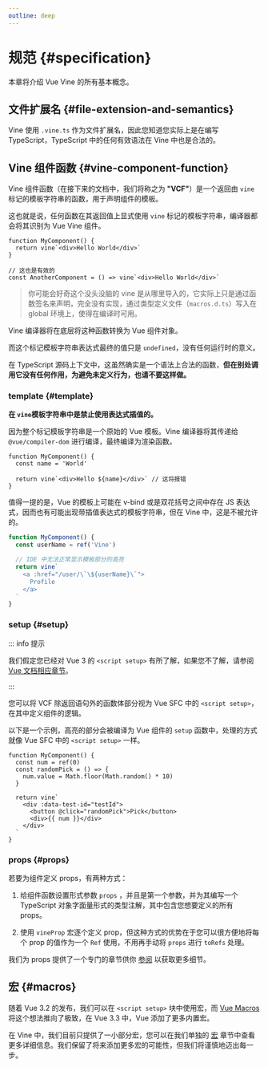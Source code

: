 ```yaml
---
outline: deep
---
```


# 规范 {#specification}

本章将介绍 Vue Vine 的所有基本概念。

## 文件扩展名 {#file-extension-and-semantics}

Vine 使用 `.vine.ts` 作为文件扩展名，因此您知道您实际上是在编写 TypeScript，TypeScript 中的任何有效语法在 Vine 中也是合法的。

## Vine 组件函数 {#vine-component-function}

Vine 组件函数（在接下来的文档中，我们将称之为 **"VCF"**）是一个返回由 `vine` 标记的模板字符串的函数，用于声明组件的模板。

这也就是说，任何函数在其返回值上显式使用 `vine` 标记的模板字符串，编译器都会将其识别为 Vue Vine 组件。

```vue-vine
function MyComponent() {
  return vine`<div>Hello World</div>`
}

// 这也是有效的
const AnotherComponent = () => vine`<div>Hello World</div>`
```

> 你可能会好奇这个没头没脑的 vine 是从哪里导入的，它实际上只是通过函数签名来声明，完全没有实现，通过类型定义文件（`macros.d.ts`）写入在 global 环境上，使得在编译时可用。

Vine 编译器将在底层将这种函数转换为 Vue 组件对象。

而这个标记模板字符串表达式最终的值只是 `undefined`，没有任何运行时的意义。

在 TypeScript 源码上下文中，这虽然确实是一个语法上合法的函数，<b class="text-rose-400">但在别处调用它没有任何作用，为避免未定义行为，也请不要这样做。</b>

### template {#template}

**在 `vine`模板字符串中是禁止使用表达式插值的。**

因为整个标记模板字符串是一个原始的 Vue 模板。Vine 编译器将其传递给 `@vue/compiler-dom` 进行编译，最终编译为渲染函数。

```vue-vine
function MyComponent() {
  const name = 'World'

  return vine`<div>Hello ${name}</div>` // 这将报错
}
```

值得一提的是，Vue 的模板上可能在 v-bind 或是双花括号之间中存在 JS 表达式，因而也有可能出现带插值表达式的模板字符串，但在 Vine 中，这是不被允许的。

```ts
function MyComponent() {
  const userName = ref('Vine')

  // IDE 中无法正常显示模板部分的高亮
  return vine`
    <a :href="/user/\`\${userName}\`">
      Profile
    </a>
  `
}
```

### setup {#setup}

::: info 提示

我们假定您已经对 Vue 3 的 `<script setup>` 有所了解，如果您不了解，请参阅 [Vue 文档相应章节](https://cn.vuejs.org/api/sfc-script-setup.html#script-setup)。

:::

您可以将 VCF 除返回语句外的函数体部分视为 Vue SFC 中的 `<script setup>`，在其中定义组件的逻辑。

以下是一个示例，高亮的部分会被编译为 Vue 组件的 `setup` 函数中，处理的方式就像 Vue SFC 中的 `<script setup>` 一样。

```vue-vine {2-5}
function MyComponent() {
  const num = ref(0)
  const randomPick = () => {
    num.value = Math.floor(Math.random() * 10)
  }

  return vine`
    <div :data-test-id="testId">
      <button @click="randomPick">Pick</button>
      <div>{{ num }}</div>
    </div>
  `
}
```

### props {#props}

若要为组件定义 props，有两种方式：

1. 给组件函数设置形式参数 `props` ，并且是第一个参数，并为其编写一个 TypeScript 对象字面量形式的类型注解，其中包含您想要定义的所有 props。

2. 使用 `vineProp` 宏逐个定义 prop，但这种方式的优势在于您可以很方便地将每个 prop 的值作为一个 `Ref` 使用，不用再手动将 `props` 进行 `toRefs` 处理。

我们为 props 提供了一个专门的章节供你 [参阅](./props.html) 以获取更多细节。

## 宏 {#macros}

随着 Vue 3.2 的发布，我们可以在 `<script setup>` 块中使用宏，而 [Vue Macros](https://vue-macros.sxzz.moe/) 将这个想法推向了极致，在 Vue 3.3 中，Vue 添加了更多内置宏。

在 Vine 中，我们目前只提供了一小部分宏，您可以在我们单独的 [宏](./macros.html) 章节中查看更多详细信息。我们保留了将来添加更多宏的可能性，但我们将谨慎地迈出每一步。
